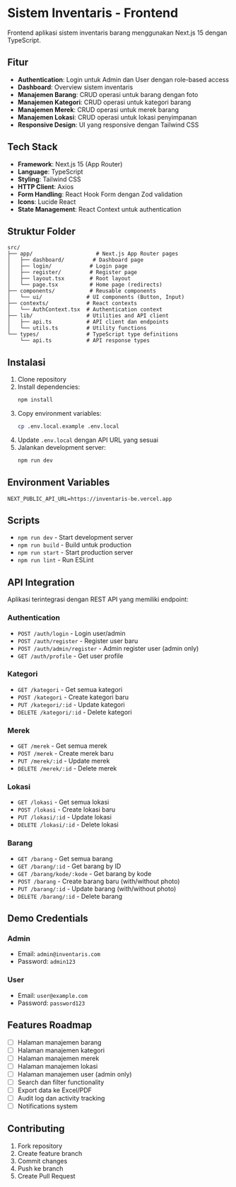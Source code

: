 # Sistem Inventaris - Frontend

Frontend aplikasi sistem inventaris barang menggunakan Next.js 15 dengan TypeScript.

## Fitur

- **Authentication**: Login untuk Admin dan User dengan role-based access
- **Dashboard**: Overview sistem inventaris
- **Manajemen Barang**: CRUD operasi untuk barang dengan foto
- **Manajemen Kategori**: CRUD operasi untuk kategori barang
- **Manajemen Merek**: CRUD operasi untuk merek barang
- **Manajemen Lokasi**: CRUD operasi untuk lokasi penyimpanan
- **Responsive Design**: UI yang responsive dengan Tailwind CSS

## Tech Stack

- **Framework**: Next.js 15 (App Router)
- **Language**: TypeScript
- **Styling**: Tailwind CSS
- **HTTP Client**: Axios
- **Form Handling**: React Hook Form dengan Zod validation
- **Icons**: Lucide React
- **State Management**: React Context untuk authentication

## Struktur Folder

```
src/
├── app/                    # Next.js App Router pages
│   ├── dashboard/         # Dashboard page
│   ├── login/            # Login page
│   ├── register/         # Register page
│   ├── layout.tsx        # Root layout
│   └── page.tsx          # Home page (redirects)
├── components/           # Reusable components
│   └── ui/              # UI components (Button, Input)
├── contexts/            # React contexts
│   └── AuthContext.tsx  # Authentication context
├── lib/                 # Utilities and API client
│   ├── api.ts           # API client dan endpoints
│   └── utils.ts         # Utility functions
└── types/               # TypeScript type definitions
    └── api.ts           # API response types
```

## Instalasi

1. Clone repository
2. Install dependencies:
   ```bash
   npm install
   ```
3. Copy environment variables:
   ```bash
   cp .env.local.example .env.local
   ```
4. Update `.env.local` dengan API URL yang sesuai
5. Jalankan development server:
   ```bash
   npm run dev
   ```

## Environment Variables

```env
NEXT_PUBLIC_API_URL=https://inventaris-be.vercel.app
```

## Scripts

- `npm run dev` - Start development server
- `npm run build` - Build untuk production
- `npm run start` - Start production server
- `npm run lint` - Run ESLint

## API Integration

Aplikasi terintegrasi dengan REST API yang memiliki endpoint:

### Authentication
- `POST /auth/login` - Login user/admin
- `POST /auth/register` - Register user baru
- `POST /auth/admin/register` - Admin register user (admin only)
- `GET /auth/profile` - Get user profile

### Kategori
- `GET /kategori` - Get semua kategori
- `POST /kategori` - Create kategori baru
- `PUT /kategori/:id` - Update kategori
- `DELETE /kategori/:id` - Delete kategori

### Merek
- `GET /merek` - Get semua merek
- `POST /merek` - Create merek baru
- `PUT /merek/:id` - Update merek
- `DELETE /merek/:id` - Delete merek

### Lokasi
- `GET /lokasi` - Get semua lokasi
- `POST /lokasi` - Create lokasi baru
- `PUT /lokasi/:id` - Update lokasi
- `DELETE /lokasi/:id` - Delete lokasi

### Barang
- `GET /barang` - Get semua barang
- `GET /barang/:id` - Get barang by ID
- `GET /barang/kode/:kode` - Get barang by kode
- `POST /barang` - Create barang baru (with/without photo)
- `PUT /barang/:id` - Update barang (with/without photo)
- `DELETE /barang/:id` - Delete barang

## Demo Credentials

### Admin
- Email: `admin@inventaris.com`
- Password: `admin123`

### User
- Email: `user@example.com`
- Password: `password123`

## Features Roadmap

- [ ] Halaman manajemen barang
- [ ] Halaman manajemen kategori
- [ ] Halaman manajemen merek
- [ ] Halaman manajemen lokasi
- [ ] Halaman manajemen user (admin only)
- [ ] Search dan filter functionality
- [ ] Export data ke Excel/PDF
- [ ] Audit log dan activity tracking
- [ ] Notifications system

## Contributing

1. Fork repository
2. Create feature branch
3. Commit changes
4. Push ke branch
5. Create Pull Request
